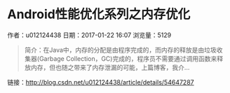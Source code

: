 # Android性能优化系列之内存优化
作者：u012124438
日期：2017-01-22 16:07
浏览量：5129
> 简介：在Java中，内存的分配是由程序完成的，而内存的释放是由垃圾收集器(Garbage Collection，GC)完成的，程序员不需要通过调用函数来释放内存，但也随之带来了内存泄漏的可能，上篇博客，我介...

 链接：http://blog.csdn.net/u012124438/article/details/54647287
